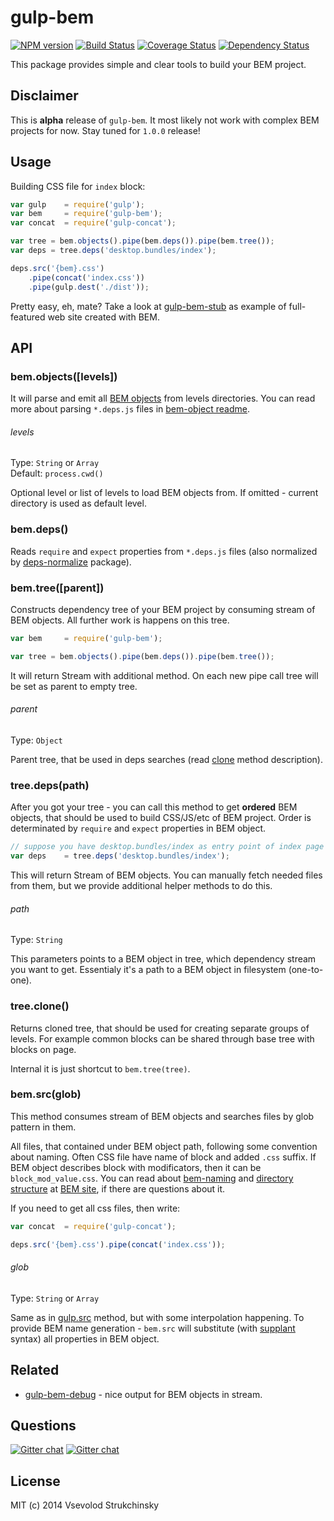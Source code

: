 # gulp-bem

[![NPM version][npm-image]][npm-url] [![Build Status][travis-image]][travis-url] [![Coverage Status][coveralls-image]][coveralls-url] [![Dependency Status][depstat-image]][depstat-url]

This package provides simple and clear tools to build your BEM project.

## Disclaimer

This is __alpha__ release of `gulp-bem`. It most likely not work with complex BEM projects for now. Stay tuned for `1.0.0` release!

## Usage

Building CSS file for `index` block:

```js
var gulp    = require('gulp');
var bem     = require('gulp-bem');
var concat  = require('gulp-concat');

var tree = bem.objects().pipe(bem.deps()).pipe(bem.tree());
var deps = tree.deps('desktop.bundles/index');

deps.src('{bem}.css')
    .pipe(concat('index.css'))
    .pipe(gulp.dest('./dist'));
```

Pretty easy, eh, mate? Take a look at [gulp-bem-stub](https://github.com/matmuchrapna/gulp-bem-stub) as example of full-featured web site created with BEM.

## API

### bem.objects([levels])

It will parse and emit all [BEM objects](https://github.com/floatdrop/bem-object) from levels directories. You can read more about parsing `*.deps.js` files in [bem-object readme](https://github.com/floatdrop/bem-object#bem-object----).

###### levels
Type: `String` or `Array`  
Default: `process.cwd()`  

Optional level or list of levels to load BEM objects from. If omitted - current directory is used as default level.

### bem.deps()

Reads `require` and `expect` properties from `*.deps.js` files (also normalized by [deps-normalize](https://github.com/floatdrop/deps-normalize#normalization) package).

### bem.tree([parent])

Constructs dependency tree of your BEM project by consuming stream of BEM objects. All further work is happens on this tree.

```js
var bem     = require('gulp-bem');

var tree = bem.objects().pipe(bem.deps()).pipe(bem.tree());
```

It will return Stream with additional method. On each new pipe call tree will be set as parent to empty tree.

###### parent
Type: `Object`

Parent tree, that be used in deps searches (read [clone](https://github.com/floatdrop/gulp-bem#treeclone) method description).

### tree.deps(path)

After you got your tree - you can call this method to get __ordered__ BEM objects, that should be used to build CSS/JS/etc of BEM project. Order is determinated by `require` and `expect` properties in BEM object.

```js
// suppose you have desktop.bundles/index as entry point of index page
var deps    = tree.deps('desktop.bundles/index');
```

This will return Stream of BEM objects. You can manually fetch needed files from them, but we provide additional helper methods to do this.

###### path
Type: `String`  

This parameters points to a BEM object in tree, which dependency stream you want to get. Essentialy it's a path to a BEM object in filesystem (one-to-one).

### tree.clone()

Returns cloned tree, that should be used for creating separate groups of levels. For example common blocks can be shared through base tree with blocks on page.

Internal it is just shortcut to `bem.tree(tree)`.

### bem.src(glob)

This method consumes stream of BEM objects and searches files by glob pattern in them.

All files, that contained under BEM object path, following some convention about naming. Often CSS file have name of block and added `.css` suffix. If BEM object describes block with modificators, then it can be `block_mod_value.css`. You can read about [bem-naming](http://bem.info/tools/bem/bem-naming/) and [directory structure](http://bem.info/method/filesystem/) at [BEM site](http://bem.info), if there are questions about it.

If you need to get all css files, then write:

```js
var concat  = require('gulp-concat');

deps.src('{bem}.css').pipe(concat('index.css'));
```

###### glob
Type: `String` or `Array`  

Same as in [gulp.src](https://github.com/gulpjs/gulp/blob/master/docs/API.md#gulpsrcglobs-options) method, but with some interpolation happening. To provide BEM name generation - `bem.src` will substitute (with [supplant](http://javascript.crockford.com/remedial.html) syntax) all properties in BEM object.

## Related

 * [gulp-bem-debug](https://github.com/floatdrop/gulp-bem-debug) - nice output for BEM objects in stream.

## Questions

[![Gitter chat](https://badges.gitter.im/floatdrop/gulp-bem.png)](https://gitter.im/floatdrop/gulp-bem) [![Gitter chat](https://badges.gitter.im/bem/talk.png)](https://gitter.im/bem/talk)

## License

MIT (c) 2014 Vsevolod Strukchinsky

[npm-url]: https://npmjs.org/package/gulp-bem
[npm-image]: http://img.shields.io/npm/v/gulp-bem.svg?style=flat

[travis-url]: http://travis-ci.org/floatdrop/gulp-bem
[travis-image]: http://img.shields.io/travis/floatdrop/gulp-bem.svg?branch=master&style=flat

[depstat-url]: https://david-dm.org/floatdrop/gulp-bem
[depstat-image]: http://img.shields.io/david/floatdrop/gulp-bem.svg?style=flat

[coveralls-url]: https://coveralls.io/r/floatdrop/gulp-bem
[coveralls-image]: http://img.shields.io/coveralls/floatdrop/gulp-bem.svg?style=flat
